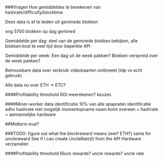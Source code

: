 ###Vragen
Hoe gemiddeldes te berekenen van hashrate/difficulty/blocktime

Deze data is af te leiden uit geminede blokken

ong 5700 blokken op dag gemined

Gemiddelde per dag: deel van de geminede blokken bekijken, alle blokken:kost te veel tijd door beperkte API

Gemiddelde per week: Een dag uit de week pakken? Blokken verspreid over de week pakken?

Betrouwbare data over verbruik videokaarten ontbreekt (tdp vs echt gebruik)

Alle data nu over ETH -> ETC?

####Profitability threshold 
ROI meerekenen?
keuzes

####Miner-worker data
identificatie 10% van alle apapraten
identificatie adhv hashrate niet mogelijk
momentopname
naam komt overeen + hashrate = aannemelijke hardware


##Midterm eval?

###TODO:
figure out what the blockreward means (wei? ETH?)
same for unclereward
See if I can create $\text{UncleRate}(t)$ from the API
Hardware verzamelen


####Profitability threshold
Block rewards?
uncle rewards?
uncle rate